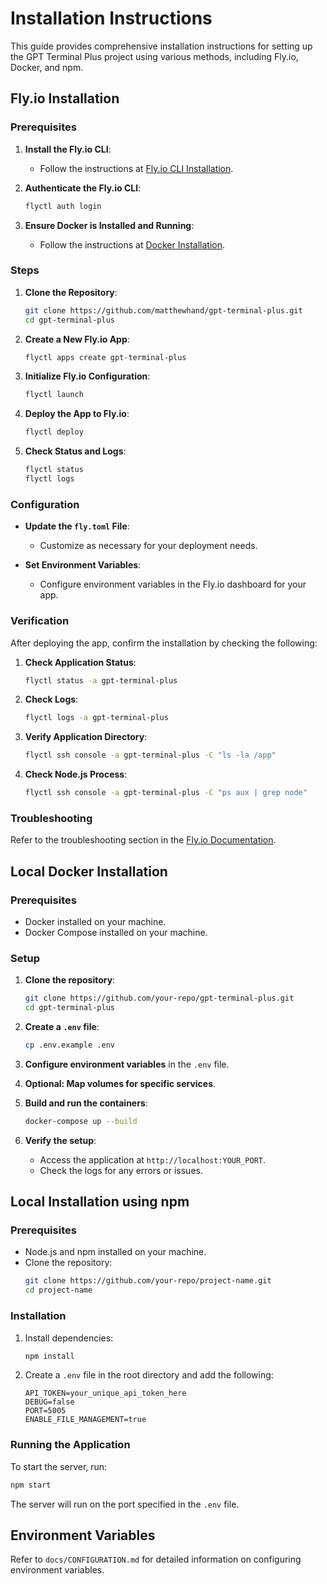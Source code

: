 # Installation Instructions

This guide provides comprehensive installation instructions for setting up the GPT Terminal Plus project using various methods, including Fly.io, Docker, and npm.

## Fly.io Installation

### Prerequisites

1. **Install the Fly.io CLI**:
    - Follow the instructions at [Fly.io CLI Installation](https://fly.io/docs/hands-on/install-flyctl/).

2. **Authenticate the Fly.io CLI**:
    ```bash
    flyctl auth login
    ```

3. **Ensure Docker is Installed and Running**:
    - Follow the instructions at [Docker Installation](https://docs.docker.com/get-docker/).

### Steps

1. **Clone the Repository**:
    ```bash
    git clone https://github.com/matthewhand/gpt-terminal-plus.git
    cd gpt-terminal-plus
    ```

2. **Create a New Fly.io App**:
    ```bash
    flyctl apps create gpt-terminal-plus
    ```

3. **Initialize Fly.io Configuration**:
    ```bash
    flyctl launch
    ```

4. **Deploy the App to Fly.io**:
    ```bash
    flyctl deploy
    ```

5. **Check Status and Logs**:
    ```bash
    flyctl status
    flyctl logs
    ```

### Configuration

- **Update the `fly.toml` File**:
    - Customize as necessary for your deployment needs.
  
- **Set Environment Variables**:
    - Configure environment variables in the Fly.io dashboard for your app.

### Verification

After deploying the app, confirm the installation by checking the following:

1. **Check Application Status**:
    ```bash
    flyctl status -a gpt-terminal-plus
    ```

2. **Check Logs**:
    ```bash
    flyctl logs -a gpt-terminal-plus
    ```

3. **Verify Application Directory**:
    ```bash
    flyctl ssh console -a gpt-terminal-plus -C "ls -la /app"
    ```

4. **Check Node.js Process**:
    ```bash
    flyctl ssh console -a gpt-terminal-plus -C "ps aux | grep node"
    ```

### Troubleshooting

Refer to the troubleshooting section in the [Fly.io Documentation](https://fly.io/docs/).

## Local Docker Installation

### Prerequisites

- Docker installed on your machine.
- Docker Compose installed on your machine.

### Setup

1. **Clone the repository**:
    ```sh
    git clone https://github.com/your-repo/gpt-terminal-plus.git
    cd gpt-terminal-plus
    ```

2. **Create a `.env` file**:
    ```sh
    cp .env.example .env
    ```

3. **Configure environment variables** in the `.env` file.

4. **Optional: Map volumes for specific services**.

5. **Build and run the containers**:
    ```sh
    docker-compose up --build
    ```

6. **Verify the setup**:
    - Access the application at `http://localhost:YOUR_PORT`.
    - Check the logs for any errors or issues.

## Local Installation using npm

### Prerequisites

- Node.js and npm installed on your machine.
- Clone the repository:
  ```sh
  git clone https://github.com/your-repo/project-name.git
  cd project-name
  ```

### Installation

1. Install dependencies:
   ```sh
   npm install
   ```

2. Create a `.env` file in the root directory and add the following:
   ```env
   API_TOKEN=your_unique_api_token_here
   DEBUG=false
   PORT=5005
   ENABLE_FILE_MANAGEMENT=true
   ```

### Running the Application

To start the server, run:
```sh
npm start
```

The server will run on the port specified in the `.env` file.

## Environment Variables

Refer to `docs/CONFIGURATION.md` for detailed information on configuring environment variables.

